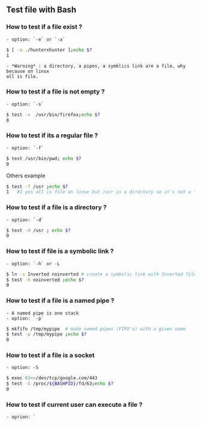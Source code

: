 ## Test file with Bash

### How to test if a file exist ?
	- option: `-e` or `-a`
```bash
$ [ -a ./hunterxhunter ];echo $? 
1 
```
	- *Warning* : a directory, a pipes, a symblics link are a file, why because on linux
	all is file.

### How to test if a file is not empty ?
	- option: `-s`

```bash
$ test -s  /usr/bin/firefox;echo $?
0
```

### How to test if its a regular file ?
	- option: `-f` 

```bash
$ test /usr/bin/pwd; echo $?
0
```
Others example

```bash
$ test -f /usr ;echo $?
1 	#1 yes all is file on linux but /usr is a directory so it's not a *regular file*
```

### How to test if a file is a directory ?

	- option: `-d`

```bash
$ test -d /usr ; echo $?
0
```

### How to test if file is a symbolic link ?

	- option: `-h` or -L

```bash
$ ln -s Inverted noinverted # create a symbolic link with Inverted file (inverted file was already exist)
$ test -h noinverted ;echo $?
0
```

### How to test if a file is a named pipe ?
	- A named pipe is one stack
	- option: `-p`

```bash
$ mkfifo /tmp/mypipe  # make named pipes (FIFO's) with a given name
$ test -p /tmp/mypipe ;echo $?
0
```

### How to test if a file is a socket

	- option: -S
```bash
$ exec 63<>/dev/tcp/google.com/443
$ test -S /proc/${BASHPID}/fd/63;echo $?
0
```
### How to test if current user can execute a file ?

	- oprion: `
